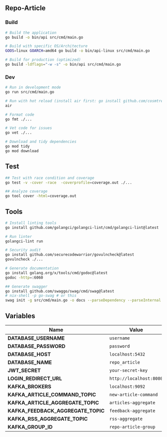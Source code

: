 ## Repo-Article

### Build

```bash
# Build the application
go build -o bin/api src/cmd/main.go

# Build with specific OS/Architecture
GOOS=linux GOARCH=amd64 go build -o bin/api-linux src/cmd/main.go

# Build for production (optimized)
go build -ldflags="-w -s" -o bin/api src/cmd/main.go
```

### Dev

```bash
# Run in development mode
go run src/cmd/main.go

# Run with hot reload (install air first: go install github.com/cosmtrek/air@latest)
air

# Format code
go fmt ./...

# Vet code for issues
go vet ./...

# Download and tidy dependencies
go mod tidy
go mod download
```

## Test

```bash
## Test with race condition and coverage
go test -v -cover -race  -coverprofile=coverage.out ./...

## Analyze coverage
go tool cover -html=coverage.out
```

## Tools

```bash
# Install linting tools
go install github.com/golangci/golangci-lint/cmd/golangci-lint@latest

# Run linter
golangci-lint run

# Security audit
go install github.com/securecodewarrior/govulncheck@latest
govulncheck ./...

# Generate documentation
go install golang.org/x/tools/cmd/godoc@latest
godoc -http=:6060

## Generate swagger
go install github.com/swaggo/swag/cmd/swag@latest
# nix-shell -p go-swag # or this
swag init -g src/cmd/main.go -o docs --parseDependency --parseInternal
```

## Variables

| Name                               | Value                   |
| ---------------------------------- | ----------------------- |
| **DATABASE_USERNAME**              | `username`              |
| **DATABASE_PASSWORD**              | `password`              |
| **DATABASE_HOST**                  | `localhost:5432`        |
| **DATABASE_NAME**                  | `repo_article`          |
| **JWT_SECRET**                     | `your-secret-key`       |
| **LOGIN_REDIRECT_URL**             | `http://localhost:8080` |
| **KAFKA_BROKERS**                  | `localhost:9092`        |
| **KAFKA_ARTICLE_COMMAND_TOPIC**    | `new-article-command`   |
| **KAFKA_ARTICLE_AGGREGATE_TOPIC**  | `articles-aggregate`    |
| **KAFKA_FEEDBACK_AGGREGATE_TOPIC** | `feedback-aggregate`    |
| **KAFKA_RSS_AGGREGATE_TOPIC**      | `rss-aggregate`         |
| **KAFKA_GROUP_ID**                 | `repo-article-group`    |
